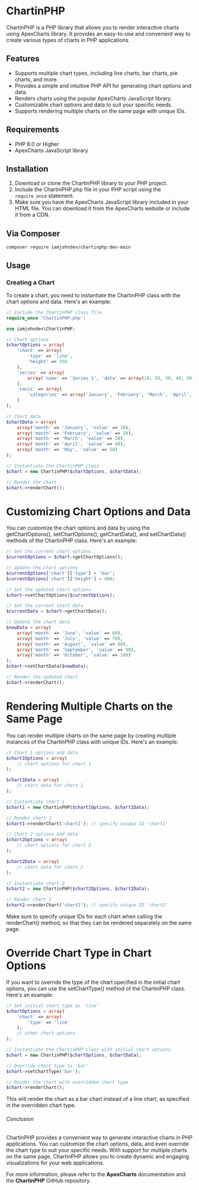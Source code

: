# ChartinPHP

ChartinPHP is a PHP library that allows you to render interactive charts using ApexCharts library. It provides an easy-to-use and convenient way to create various types of charts in PHP applications.

## Features

- Supports multiple chart types, including line charts, bar charts, pie charts, and more.
- Provides a simple and intuitive PHP API for generating chart options and data.
- Renders charts using the popular ApexCharts JavaScript library.
- Customizable chart options and data to suit your specific needs.
- Supports rendering multiple charts on the same page with unique IDs.

## Requirements

- PHP 8.0 or Higher
- ApexCharts JavaScript library

## Installation

1. Download or clone the ChartinPHP library to your PHP project.
2. Include the ChartinPHP.php file in your PHP script using the `require_once` statement.
3. Make sure you have the ApexCharts JavaScript library included in your HTML file. You can download it from the ApexCharts website or include it from a CDN.

## Via Composer
`composer require iamjohndev/chartinphp:dev-main`

## Usage

### Creating a Chart

To create a chart, you need to instantiate the ChartinPHP class with the chart options and data. Here's an example:

```php
// Include the ChartinPHP class file
require_once 'ChartinPHP.php';

use iamjohndev\ChartinPHP;

// Chart options
$chartOptions = array(
    'chart' => array(
        'type' => 'line',
        'height' => 350
    ),
    'series' => array(
        array('name' => 'Series 1', 'data' => array(10, 20, 30, 40, 50))
    ),
    'xaxis' => array(
        'categories' => array('January', 'February', 'March', 'April', 'May')
    )
);

// Chart data
$chartData = array(
    array('month' => 'January', 'value' => 10),
    array('month' => 'February', 'value' => 20),
    array('month' => 'March', 'value' => 30),
    array('month' => 'April', 'value' => 40),
    array('month' => 'May', 'value' => 50)
);

// Instantiate the ChartinPHP class
$chart = new ChartinPHP($chartOptions, $chartData);

// Render the chart
$chart->renderChart();

```

# Customizing Chart Options and Data
You can customize the chart options and data by using the getChartOptions(), setChartOptions(), getChartData(), and setChartData() methods of the ChartinPHP class. Here's an example:

```php
// Get the current chart options
$currentOptions = $chart->getChartOptions();

// Update the chart options
$currentOptions['chart']['type'] = 'bar';
$currentOptions['chart']['height'] = 400;

// Set the updated chart options
$chart->setChartOptions($currentOptions);

// Get the current chart data
$currentData = $chart->getChartData();

// Update the chart data
$newData = array(
    array('month' => 'June', 'value' => 60),
    array('month' => 'July', 'value' => 70),
    array('month' => 'August', 'value' => 80),
    array('month' => 'September', 'value' => 90),
    array('month' => 'October', 'value' => 100)
);
$chart->setChartData($newData);

// Render the updated chart
$chart->renderChart();
```

# Rendering Multiple Charts on the Same Page
You can render multiple charts on the same page by creating multiple instances of the ChartinPHP class with unique IDs. Here's an example:

```php
// Chart 1 options and data
$chart1Options = array(
    // chart options for chart 1
);

$chart1Data = array(
    // chart data for chart 1
);

// Instantiate chart 1
$chart1 = new ChartinPHP($chart1Options, $chart1Data);

// Render chart 1
$chart1->renderChart('chart1'); // specify unique ID 'chart1'

// Chart 2 options and data
$chart2Options = array(
    // chart options for chart 2
);

$chart2Data = array(
    // chart data for chart 2
);

// Instantiate chart 2
$chart2 = new ChartinPHP($chart2Options, $chart2Data);

// Render chart 2
$chart2->renderChart('chart2'); // specify unique ID 'chart2'

```

Make sure to specify unique IDs for each chart when calling the renderChart() method, so that they can be rendered separately on the same page.

# Override Chart Type in Chart Options
If you want to override the type of the chart specified in the initial chart options, you can use the setChartType() method of the ChartinPHP class. Here's an example:

```php
// Set initial chart type as 'line'
$chartOptions = array(
    'chart' => array(
        'type' => 'line'
    ),
    // other chart options
);

// Instantiate the ChartinPHP class with initial chart options
$chart = new ChartinPHP($chartOptions, $chartData);

// Override chart type to 'bar'
$chart->setChartType('bar');

// Render the chart with overridden chart type
$chart->renderChart();

```

This will render the chart as a bar chart instead of a line chart, as specified in the overridden chart type.

###### Conclusion
ChartinPHP provides a convenient way to generate interactive charts in PHP applications. You can customize the chart options, data, and even override the chart type to suit your specific needs. With support for multiple charts on the same page, ChartinPHP allows you to create dynamic and engaging visualizations for your web applications.

For more information, please refer to the **ApexCharts** documentation and the **ChartinPHP** GitHub repository.
